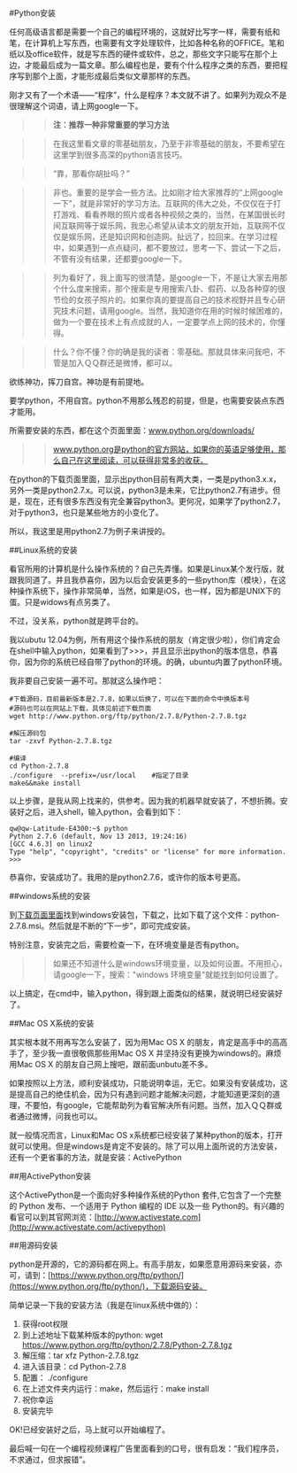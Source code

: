 #Python安装



任何高级语言都是需要一个自己的编程环境的，这就好比写字一样，需要有纸和笔，在计算机上写东西，也需要有文字处理软件，比如各种名称的OFFICE。笔和纸以及office软件，就是写东西的硬件或软件，总之，那些文字只能写在那个上边，才能最后成为一篇文章。那么编程也是，要有个什么程序之类的东西，要把程序写到那个上面，才能形成最后类似文章那样的东西。

刚才又有了一个术语——“程序”，什么是程序？本文就不讲了。如果列为观众不是很理解这个词语，请上网google一下。

>>**注：推荐一种非常重要的学习方法**

>>在我这里看文章的零基础朋友，乃至于非零基础的朋友，不要希望在这里学到很多高深的python语言技巧。

>>“靠，那看你胡扯吗？”

>>非也。重要的是学会一些方法。比如刚才给大家推荐的“上网google一下”，就是非常好的学习方法。互联网的伟大之处，不仅仅在于打打游戏、看看养眼的照片或者各种视频之类的，当然，在某国很长时间互联网等于娱乐网，我忠心希望从读本文的朋友开始，互联网不仅仅是娱乐网，还是知识网和创造网。扯远了，拉回来。在学习过程中，如果遇到一点点疑问，都不要放过，思考一下、尝试一下之后，不管有没有结果，还都要google一下。

>>列为看好了，我上面写的很清楚，是google一下，不是让大家去用那个什么度来搜索，那个搜索是专用搜索八卦、假药、以及各种穿的很节俭的女孩子照片的。如果你真的要提高自己的技术视野并且专心研究技术问题，请用google。当然，我知道你在用的时候时候困难的，做为一个要在技术上有点成就的人，一定要学点上网的技术的，你懂得。

>>什么？你不懂？你的确是我的读者：零基础。那就具体来问我吧，不管是加入ＱＱ群还是微博，都可以。

欲练神功，挥刀自宫。神功是有前提地。

要学python，不用自宫。python不用那么残忍的前提，但是，也需要安装点东西才能用。

所需要安装的东西，都在这个页面里面：www.python.org/downloads/

>>www.python.org是python的官方网站，如果你的英语足够使用，那么自己在这里阅读，可以获得非常多的收获。

在python的下载页面里面，显示出python目前有两大类，一类是python3.x.x，另外一类是python2.7.x。可以说，python3是未来，它比python2.7有进步。但是，现在，还有很多东西没有完全兼容python3。更何况，如果学了python2.7，对于python3，也只是某些地方的小变化了。

所以，我这里是用python2.7为例子来讲授的。

##Linux系统的安装

看官所用的计算机是什么操作系统的？自己先弄懂。如果是Linux某个发行版，就跟我同道了。并且我恭喜你，因为以后会安装更多的一些python库（模块），在这种操作系统下，操作非常简单，当然，如果是iOS，也一样，因为都是UNIX下的蛋。只是widows有点另类了。

不过，没关系，python就是跨平台的。

我以ubutu 12.04为例，所有用这个操作系统的朋友（肯定很少啦），你们肯定会在shell中输入python，如果看到了>>>，并且显示出python的版本信息，恭喜你，因为你的系统已经自带了python的环境。的确，ubuntu内置了python环境。

我非要自己安装一遍不可。那就这么操作吧：

    #下载源码，目前最新版本是2.7.8，如果以后换了，可以在下面的命令中换版本号
    #源码也可以在网站上下载，具体见前述下载页面
    wget http://www.python.org/ftp/python/2.7.8/Python-2.7.8.tgz

    #解压源码包
    tar -zxvf Python-2.7.8.tgz

    #编译
    cd Python-2.7.8
    ./configure  --prefix=/usr/local    #指定了目录
    make&&make install

以上步骤，是我从网上找来的，供参考。因为我的机器早就安装了，不想折腾。安装好之后，进入shell，输入python，会看到如下：

    qw@qw-Latitude-E4300:~$ python
    Python 2.7.6 (default, Nov 13 2013, 19:24:16)
    [GCC 4.6.3] on linux2
    Type "help", "copyright", "credits" or "license" for more information.
    >>>

恭喜你，安装成功了。我用的是python2.7.6，或许你的版本号更高。

##windows系统的安装

到[下载页面里面](https://www.python.org/download/releases/2.7.8/)找到windows安装包，下载之，比如下载了这个文件：python-2.7.8.msi。然后就是不断的“下一步”，即可完成安装。

特别注意，安装完之后，需要检查一下，在环境变量是否有python。

>>如果还不知道什么是windows环境变量，以及如何设置。不用担心，请google一下，搜索："windows 环境变量"就能找到如何设置了。

以上搞定，在cmd中，输入python，得到跟上面类似的结果，就说明已经安装好了。

##Mac OS X系统的安装

其实根本就不用再写怎么安装了，因为用Mac OS X 的朋友，肯定是高手中的高高手了，至少我一直很敬佩那些用Mac OS X 并坚持没有更换为windows的。麻烦用Mac OS X 的朋友自己网上搜吧，跟前面unbutu差不多。

如果按照以上方法，顺利安装成功，只能说明幸运，无它。如果没有安装成功，这是提高自己的绝佳机会，因为只有遇到问题才能解决问题，才能知道更深刻的道理，不要怕，有google，它能帮助列为看官解决所有问题。当然，加入ＱＱ群或者通过微博，问我也可以。

就一般情况而言，Linux和Mac OS x系统都已经安装了某种python的版本，打开就可以使用。但是windows是肯定不安装的。除了可以用上面所说的方法安装，还有一个更省事的方法，就是安装：ActivePython

##用ActivePython安装

这个ActivePython是一个面向好多种操作系统的Python 套件,它包含了一个完整的 Python 发布、一个适用于 Python 编程的 IDE 以及一些 Python的。有兴趣的看官可以到其官网浏览：[http://www.activestate.com](http://www.activestate.com/activepython)

##用源码安装

python是开源的，它的源码都在网上。有高手朋友，如果愿意用源码来安装，亦可，请到：[https://www.python.org/ftp/python/](https://www.python.org/ftp/python/)，下载源码安装。

简单记录一下我的安装方法（我是在linux系统中做的）：

1. 获得root权限
2. 到上述地址下载某种版本的python: wget https://www.python.org/ftp/python/2.7.8/Python-2.7.8.tgz
3. 解压缩：tar xfz Python-2.7.8.tgz
4. 进入该目录：cd Python-2.7.8
5. 配置： ./configure
6. 在上述文件夹内运行：make，然后运行：make install
7. 祝你幸运
8. 安装完毕

OK!已经安装好之后，马上就可以开始编程了。

最后喊一句在一个编程视频课程广告里面看到的口号，很有启发：“我们程序员，不求通过，但求报错”。


